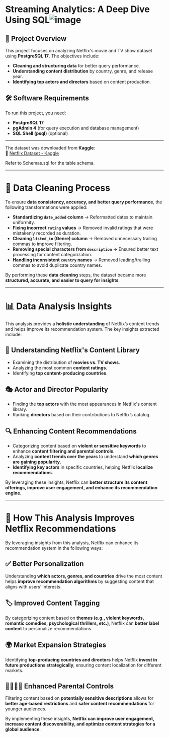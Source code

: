 # Streaming Analytics: A Deep Dive Using SQL![image](https://github.com/user-attachments/assets/12a4989b-638a-425d-a3d2-069575ce0673)


## 📌 Project Overview
This project focuses on analyzing Netflix's movie and TV show dataset using **PostgreSQL 17**. The objectives include:
- **Cleaning and structuring data** for better query performance.
- **Understanding content distribution** by country, genre, and release year.
- **Identifying top actors and directors** based on content production.


## 🛠️ Software Requirements
To run this project, you need:
- **PostgreSQL 17**
- **pgAdmin 4** (for query execution and database management)
- **SQL Shell (psql)** (optional)

---

The dataset was downloaded from **Kaggle**:  
🔗 [Netflix Dataset - Kaggle](https://www.kaggle.com/datasets/shivamb/netflix-shows?resource=download)

Refer to Schemas.sql for the table schema.

---

# 🧹 Data Cleaning Process

To ensure **data consistency, accuracy, and better query performance**, the following transformations were applied:

- **Standardizing `date_added` column** → Reformatted dates to maintain uniformity.
- **Fixing incorrect `rating` values** → Removed invalid ratings that were mistakenly recorded as duration.
- **Cleaning `listed_in` (Genre) column** → Removed unnecessary trailing commas to improve filtering.
- **Removing special characters from `description`** → Ensured better text processing for content categorization.
- **Handling inconsistent `country` names** → Removed leading/trailing commas to avoid duplicate country names.

By performing these **data cleaning** steps, the dataset became more **structured, accurate, and easier to query for insights**.

---
# 📊 Data Analysis Insights

This analysis provides a **holistic understanding** of Netflix’s content trends and helps improve its recommendation system. The key insights extracted include:

## 📌 Understanding Netflix's Content Library
- Examining the distribution of **movies vs. TV shows**.
- Analyzing the most common **content ratings**.
- Identifying **top content-producing countries**.

## 🎭 Actor and Director Popularity
- Finding the **top actors** with the most appearances in Netflix's content library.
- Ranking **directors** based on their contributions to Netflix’s catalog.

## 🔍 Enhancing Content Recommendations
- Categorizing content based on **violent or sensitive keywords** to enhance **content filtering and parental controls**.
- Analyzing **content trends over the years** to understand **which genres are gaining popularity**.
- **Identifying key actors** in specific countries, helping Netflix **localize recommendations**.

By leveraging these insights, Netflix can **better structure its content offerings, improve user engagement, and enhance its recommendation engine**.

---

# 🎯 How This Analysis Improves Netflix Recommendations

By leveraging insights from this analysis, Netflix can enhance its recommendation system in the following ways:

## ✅ Better Personalization  
Understanding **which actors, genres, and countries** drive the most content helps **improve recommendation algorithms** by suggesting content that aligns with users’ interests.

## 🏷️ Improved Content Tagging  
By categorizing content based on **themes (e.g., violent keywords, romantic comedies, psychological thrillers, etc.)**, Netflix can **better label content** to personalize recommendations.

## 🌍 Market Expansion Strategies  
Identifying **top-producing countries and directors** helps Netflix **invest in future productions strategically**, ensuring content localization for different markets.

## 👨‍👩‍👧‍👦 Enhanced Parental Controls  
Filtering content based on **potentially sensitive descriptions** allows for **better age-based restrictions** and **safer content recommendations** for younger audiences.

By implementing these insights, **Netflix can improve user engagement, increase content discoverability, and optimize content strategies for a global audience**.

